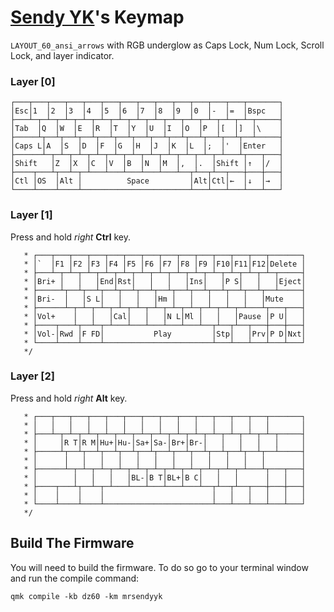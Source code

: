 # [Sendy YK](https://mr.sendyyk.com)'s Keymap

`LAYOUT_60_ansi_arrows` with RGB underglow as Caps Lock, Num Lock, Scroll Lock, and layer indicator.

### Layer [0]

```
┌───┬───┬───┬───┬───┬───┬───┬───┬───┬───┬───┬───┬───┬───────┐
│Esc│1  │2  │3  │4  │5  │6  │7  │8  │9  │0  │-  │=  │Bspc   │
├───┴─┬─┴─┬─┴─┬─┴─┬─┴─┬─┴─┬─┴─┬─┴─┬─┴─┬─┴─┬─┴─┬─┴─┬─┴─┬─────┤
│Tab  │Q  │W  │E  │R  │T  │Y  │U  │I  │O  │P  │[  │]  │\    │
├─────┴┬──┴┬──┴┬──┴┬──┴┬──┴┬──┴┬──┴┬──┴┬──┴┬──┴┬──┴┬──┴─────┤
│Caps L│A  │S  │D  │F  │G  │H  │J  │K  │L  │;  │'  │Enter   │
├──────┴─┬─┴─┬─┴─┬─┴─┬─┴─┬─┴─┬─┴─┬─┴─┬─┴─┬─┴─┬─┴───┴┬───┬───┤
│Shift   │Z  │X  │C  │V  │B  │N  │M  │,  │.  │Shift │↑  │/  │
├────┬───┴┬──┴─┬─┴───┴───┴───┴───┴───┴──┬┴──┬┴──┬───┼───┼───┤
│Ctl │OS  │Alt │          Space         │Alt│Ctl│←  │↓  │→  │
└────┴────┴────┴────────────────────────┴───┴───┴───┴───┴───┘
```

### Layer [1]

Press and hold *right* **Ctrl** key.

```
   * ┌───┬───┬───┬───┬───┬───┬───┬───┬───┬───┬───┬───┬───┬───────┐
   * │`  │F1 │F2 │F3 │F4 │F5 │F6 │F7 │F8 │F9 │F10│F11│F12│Delete │
   * ├───┴─┬─┴─┬─┴─┬─┴─┬─┴─┬─┴─┬─┴─┬─┴─┬─┴─┬─┴─┬─┴─┬─┴─┬─┴─┬─────┤
   * │Bri+ │   │   │End│Rst│   │   │   │Ins│   │P S│   │   │Eject│
   * ├─────┴┬──┴┬──┴┬──┴┬──┴┬──┴┬──┴┬──┴┬──┴┬──┴┬──┴┬──┴┬──┴─────┤
   * │Bri-  │   │S L│   │   │   │Hm │   │   │   │   │   │Mute    │
   * ├──────┴─┬─┴─┬─┴─┬─┴─┬─┴─┬─┴─┬─┴─┬─┴─┬─┴─┬─┴─┬─┴───┴┬───┬───┤
   * │Vol+    │   │   │Cal│   │   │N L│Ml │   │   │Pause │P U│   │
   * ├────┬───┴┬──┴─┬─┴───┴───┴───┴───┴───┴──┬┴──┬┴──┬───┼───┼───┤
   * │Vol-│Rwd │F FD│           Play         │Stp│   │Prv│P D│Nxt│
   * └────┴────┴────┴────────────────────────┴───┴───┴───┴───┴───┘
   */
```

### Layer [2]

Press and hold *right* **Alt** key.

```
   * ┌───┬───┬───┬───┬───┬───┬───┬───┬───┬───┬───┬───┬───┬───────┐
   * │   │   │   │   │   │   │   │   │   │   │   │   │   │       │
   * ├───┴─┬─┴─┬─┴─┬─┴─┬─┴─┬─┴─┬─┴─┬─┴─┬─┴─┬─┴─┬─┴─┬─┴─┬─┴─┬─────┤
   * │     │R T│R M│Hu+│Hu-│Sa+│Sa-│Br+│Br-│   │   │   │   │     │
   * ├─────┴┬──┴┬──┴┬──┴┬──┴┬──┴┬──┴┬──┴┬──┴┬──┴┬──┴┬──┴┬──┴─────┤
   * │      │   │   │   │   │   │   │   │   │   │   │   │        │
   * ├──────┴─┬─┴─┬─┴─┬─┴─┬─┴─┬─┴─┬─┴─┬─┴─┬─┴─┬─┴─┬─┴───┴┬───┬───┤
   * │        │   │   │   │BL-│B T│BL+│B C│   │   │      │   │   │
   * ├────┬───┴┬──┴─┬─┴───┴───┴───┴───┴───┴──┬┴──┬┴──┬───┼───┼───┤
   * │    │    │    │                        │   │   │   │   │   │
   * └────┴────┴────┴────────────────────────┴───┴───┴───┴───┴───┘
   */
```

## Build The Firmware

You will need to build the firmware. To do so go to your terminal window and run the compile command:

    qmk compile -kb dz60 -km mrsendyyk
